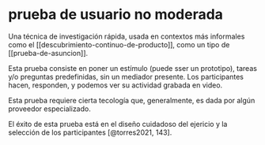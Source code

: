 # prueba de usuario no moderada
Una técnica de investigación rápida, usada en contextos más informales como el [[descubrimiento-continuo-de-producto]], como un tipo de [[prueba-de-asuncion]].

Esta prueba consiste en poner un estímulo (puede sser un prototipo), tareas y/o preguntas predefinidas, sin un mediador presente. Los participantes hacen, responden, y podemos ver su actividad grabada en video.

Esta prueba requiere cierta tecología que, generalmente, es dada por algún proveedor especializado.

El éxito de esta prueba está en el diseño cuidadoso del ejericio y la selección de los participantes [@torres2021, 143].
